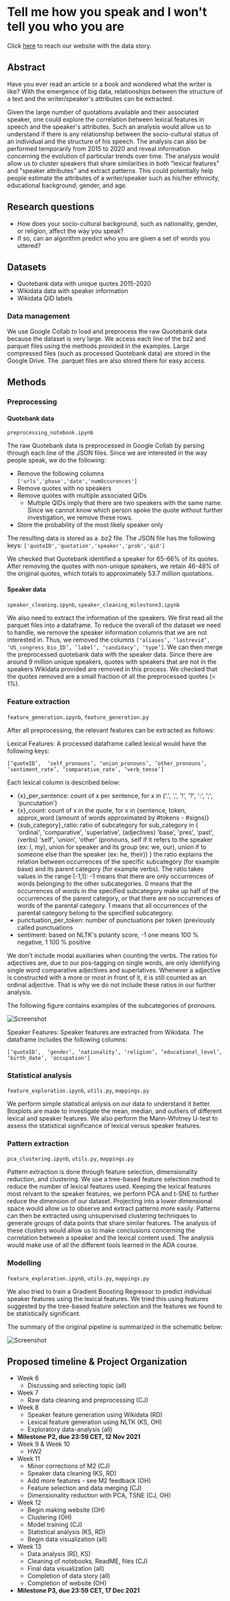 # Tell me how you speak and I won't tell you who you are

Click [here](https://ohallstrom.github.io/data-story/) to reach our website with the data story.

## Abstract

Have you ever read an article or a book and wondered what the writer is like? With the emergence of big data, relationships between the structure of a text and the writer/speaker's attributes can be extracted.

Given the large number of quotations available and their associated speaker, one could explore the correlation between lexical features in speech and the speaker's attributes. Such an analysis would allow us to understand if there is any relationship between the socio-cultural status of an individual and the structure of his speech. The analysis can also be performed temporarily from 2015 to 2020 and reveal information concerning the evolution of particular trends over time. The analysis would allow us to cluster speakers that share similarities in both "lexical features" and "speaker attributes" and extract patterns. This could potentially help people estimate the attributes of a writer/speaker such as his/her ethnicity, educational background, gender, and age.

## Research questions
* How does your socio-cultural background, such as nationality, gender, or religion, affect the way you speak? 
* If so, can an algorithm predict who you are given a set of words you uttered?

## Datasets
* Quotebank data with unique quotes 2015-2020
* Wikidata data with speaker information
* Wikidata QID labels

### Data management
We use Google Collab to load and preprocess the raw Quotebank data because the dataset is very large. 
We access each line of the bz2 and parquet files using the methods provided in the examples.
Large compressed files (such as processed Quotebank data) are stored in the Google Drive. The .parquet files are also stored there for easy access.


## Methods
### Preprocessing
#### Quotebank data 
`preprocessing_notebook.ipynb`

The raw Quotebank data is preprocessed in Google Collab by parsing through each line of the JSON files.
Since we are interested in the way people speak, we do the following:
 * Remove the following columns `['urls','phase','date','numOccurences']`
 * Remove quotes with no speakers
 * Remove quotes with multiple associated QIDs
    * Multiple QIDs imply that there are two speakers with the same name. Since we cannot know which person spoke the quote without further investigation, we remove these rows.
 * Store the probability of the most likely speaker only

The resulting data is stored as a .bz2 file. The JSON file has the following keys:
`['quoteID','quotation','speaker','prob','qid']`

We checked that Quotebank identified a speaker for 65-66% of its quotes. After removing the quotes with non-unique speakers, we retain 46-48% of the original quotes, which totals to approximately 53.7 million quotations. 

#### Speaker data
`speaker_cleaning.ipynb`, `speaker_cleaning_milestone3.ipynb`

We also need to extract the information of the speakers. We first read all the parquet files into a dataframe. To reduce the overall of the dataset we need to handle, we remove the speaker information columns that we are not interested in. Thus, we removed the columns `[‘aliases’, ‘lastrevid’, ‘US_congress_bio_ID’, ‘label’, ‘candidacy’, ‘type’]`. We can then merge the preprocessed quotebank data with the speaker data. Since there are around 9 million unique speakers, quotes with speakers that are not in the speakers Wikidata provided are removed in this process. We checked that the quotes removed are a small fraction of all the preprocessed quotes (< 1%).

### Feature extraction
`feature_generation.ipynb`, `feature_generation.py`

After all preprocessing, the relevant features can be extracted as follows:

Lexical Features: A processed dataframe called lexical would have the following keys:

`[‘quoteID’,  ‘self_pronouns’, ‘union_pronouns’, ‘other_pronouns’, ‘sentiment_rate’, ‘comparative_rate’, ‘verb_tense’]`

Each lexical column is described below:
* {x}_per_sentence: count of x per sentence, for x in {'.', ',', '!', '?', ':', ';', 'puncutation'}
* {x}_count: count of x in the quote, for x in {sentence, token, approx_word (amount of words approximated by  #tokens - #signs)}
* {sub_category}_ratio: ratio of subcategory for sub_category in 
    {
    'ordinal', 'comparative', 'superlative',  (adjectives)
    'base', 'pres', 'past', (verbs)
    'self', 'union', 'other' (pronouns, self if it refers to the speaker (ex: I, my), 
    union for speaker and its group (ex: we, our), union if to someone else than the speaker (ex: he, their))
    } 
    the ratio explains the relation between occurrences of the specific subcategory (for example base) and its parent category (for example verbs). The ratio takes values in the range [-1,1]: -1 means that there are only occurrences of words belonging to the other subcategories. 0 means that the occurrences of words in the specified subcategory make up half of the occurrences of the parent category, or that there are no occurrences of words of the parental category. 1 means that all occurrences of the parental category belong to the specified subcategory.
* punctuation_per_token: number of punctuations per token (previously called punctuations
* sentiment: based on NLTK's polarity score, -1 one means 100 % negative, 1 100 % positive

We don't include modal auxiliaries when counting the verbs. The ratios for adjectives are, due to our pos-tagging on single words, are only identifying single word comparative adjectives and superlatives. Whenever a adjective is constructed with a more or most in front of it, it is still counted as an ordinal adjective. That is why we do not include these ratios in our further analysis.

The following figure contains examples of the subcategories of pronouns.

![Screenshot](images/table.png)

Speaker Features: Speaker features are extracted from Wikidata. The dataframe includes the following columns:

`[‘quoteID’,  ‘gender’, ‘nationality’, ‘religion’, ‘educational_level’, ‘birth_date’, 'occupation']`


### Statistical analysis
`feature_exploration.ipynb`, `utils.py`, `mappings.py`

We perform simple statistical anlysis on our data to understand it better. Boxplots are made to investigate the mean, median, and outliers of different lexical and speaker features. We also perform the Mann-Whitney U-test to assess the statistical significance of lexical versus speaker features.


### Pattern extraction
`pca_clustering.ipynb`, `utils.py`, `mappings.py`

Pattern extraction is done through feature selection, dimensionality reduction, and clustering. We use a tree-based feature selection method to reduce the number of lexical features used. Keeping the lexical features most relvant to the speaker features, we perform PCA and t-SNE to further reduce the dimension of our dataset. Projecting into a lower dimensional space would allow us to observe and extract patterns more easily. Patterns can then be extracted using unsupervised clustering techniques to generate groups of data points that share similar features. The analysis of these clusters would allow us to make conclusions concerning the correlation between a speaker and the lexical content used. The analysis would make use of all the different tools learned in the ADA course.


### Modelling
`feature_exploration.ipynb`, `utils.py`, `mappings.py`

We also tried to train a Gradient Boosting Regressor to predict individual speaker features using the lexical features. We tried this using features suggested by the tree-based feature selection and the features we found to be statistically significant.

The summary of the original pipeline is summarized in the schematic below:

![Screenshot](images/Pipeline_ADA.drawio.png)

## Proposed timeline & Project Organization
* Week 6
   * Discussing and selecting topic (all)
* Week 7
   * Raw data cleaning and preprocessing (CJ)
* Week 8
   * Speaker feature generation using Wikidata (RD)
   * Lexical feature generation using NLTK (KS, OH)
   * Exploratory data-analysis (all)
* **Milestone P2, due 23:59 CET, 12 Nov 2021**
* Week 9 & Week 10
   * HW2
* Week 11
   * Minor corrections of M2 (CJ)
   * Speaker data cleaning (KS, RD)
   * Add more features - see M2 feedback (OH)
   * Feature selection and data merging (CJ)
   * Dimensionality reduction with PCA, TSNE (CJ, OH)
* Week 12
   * Begin making website (OH)
   * Clustering (OH)
   * Model training (CJ)
   * Statistical analysis (KS, RD)
   * Begin data visualization (all)
* Week 13
   * Data analysis (RD, KS)
   * Cleaning of notebooks, ReadME, files (CJ)
   * Final data visualization (all)
   * Completion of data story (all)
   * Completion of website (OH)
* **Milestone P3, due 23:59 CET, 17 Dec 2021**


